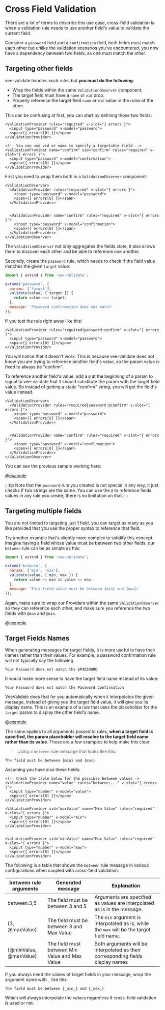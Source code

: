 # Cross Field Validation

There are a lot of terms to describe this use case, cross-field validation is when a validation rule needs to use another field's value to validate the current field.

Consider a `password` field and a `confirmation` field, both fields must match each other but unlike the validation scenarios you've encountered, you now have a dependency between two fields, as one must match the other.

## Targeting other fields

vee-validate handles such rules but **you must do the following**:

- Wrap the fields within the same `ValidationObserver` component.
- The target field must have a `name` or `vid` prop.
- Properly reference the target field `name` or `vid` value in the rules of the other.

This can be confusing at first, you can start by defining those two fields:

```vue
<ValidationProvider rules="required" v-slot="{ errors }">
  <input type="password" v-model="password">
  <span>{{ errors[0] }}</span>
</ValidationProvider>

<!-- You can use vid or name to specify a targetable field -->
<ValidationProvider name="confirm" vid="confirm" rules="required" v-slot="{ errors }">
  <input type="password" v-model="confirmation">
  <span>{{ errors[0] }}</span>
</ValidationProvider>
```

First you need to wrap them both in a `ValidationObserver` component:

```vue{1,12}
<ValidationObserver>
  <ValidationProvider rules="required" v-slot="{ errors }">
    <input type="password" v-model="password">
    <span>{{ errors[0] }}</span>
  </ValidationProvider>


  <ValidationProvider name="confirm" rules="required" v-slot="{ errors }">
    <input type="password" v-model="confirmation">
    <span>{{ errors[0] }}</span>
  </ValidationProvider>
</ValidationObserver>
```

The `ValidationObserver` not only aggregates the fields state, it also allows them to discover each other and be able to reference one another.

Secondly, create the `password` rule, which needs to check if the field value matches the given `target` value:

```js
import { extend } from 'vee-validate';

extend('password', {
  params: ['target'],
  validate(value, { target }) {
    return value === target;
  },
  message: 'Password confirmation does not match'
});
```

If you test the rule right away like this:

```vue
<ValidationProvider rules="required|password:confirm" v-slot="{ errors }">
  <input type="password" v-model="password">
  <span>{{ errors[0] }}</span>
</ValidationProvider>
```

You will notice that it doesn't work. This is because vee-validate does not know you are trying to reference another field's value, so the param value is fixed to always be "confirm".

To reference another field's value, add a `@` at the beginning of a param to signal to vee-validate that it should substitute the param with the target field value. So instead of getting a static "confirm" string, you will get the field's value instead.

```vue{2}
<ValidationObserver>
  <ValidationProvider rules="required|password:@confirm" v-slot="{ errors }">
    <input type="password" v-model="password">
    <span>{{ errors[0] }}</span>
  </ValidationProvider>


  <ValidationProvider name="confirm" rules="required" v-slot="{ errors }">
    <input type="password" v-model="confirmation">
    <span>{{ errors[0] }}</span>
  </ValidationProvider>
</ValidationObserver>
```

You can see the previous sample working here:

@[example](cross-field-password)

:::tip
Note that the `password` rule you created is not special in any way, it just checks if two strings are the same. You can use the `@` to reference fields values in any rule you create, there is no limitation on that.
:::

## Targeting multiple fields

You are not limited to targeting just 1 field, you can target as many as you like provided that you use the proper syntax to reference that field.

Try another example that's slightly more complex to solidify this concept. Imagine having a field whose value must be between two other fields, our `between` rule can be as simple as this:

```js
import { extend } from 'vee-validate';

extend('between', {
  params: ['min', 'max'],
  validate(value, { min, max }) {
    return value >= min && value <= max;
  },
  message: 'This field value must be between {min} and {max}'
});
```

Again, make sure to wrap our Providers within the same `ValidationObserver` so they can reference each other, and make sure you reference the two fields with `@max` and `@min`.

@[example](cross-field-between)

## Target Fields Names

When generating messages for target fields, it is more useful to have their names rather than their values. For example, a password confirmation rule will not typically say the following:

```
Your Password does not match the $P455W0RD
```

It would make more sense to have the target field name instead of its value:

```
Your Password does not match the Password Confirmation
```

VeeValidate does that for you automatically when it interpolates the given message, instead of giving you the target field value, it will give you its display name. This is an example of a rule that uses the placeholder for the `target` param to display the other field's name.

@[example](cross-field-names)

The same applies to all arguments passed to rules, **when a target field is specified, the param placeholder will resolve to the target field name rather than its value**. These are a few examples to help make this clear:

> Using a `between` rule message that looks like this:

```
The field must be between {min} and {max}
```

Assuming you have also these fields:

```vue
<!-- Check the table below for the possible between values ->
<ValidationProvider name="value" rules="between:..." v-slot="{ errors }">
  <input type="number" v-model="value">
  <span>{{ errors[0] }}</span>
</ValidationProvider>

<ValidationProvider vid="maxValue" name="Min Value" rules="required" v-slot="{ errors }">
  <input type="number" v-model="min">
  <span>{{ errors[0] }}</span>
</ValidationProvider>


<ValidationProvider vid="minValue" name="Max Value" rules="required" v-slot="{ errors }">
  <input type="number" v-model="max">
  <span>{{ errors[0] }}</span>
</ValidationProvider>
```

The following is a table that shows the `between` rule message in various configurations when coupled with cross-field validation:

| between rule arguments | Generated message                              | Explanation                                                                              |
| ---------------------- | ---------------------------------------------- | ---------------------------------------------------------------------------------------- |
| between:3,5            | The field must be between 3 and 5              | Arguments are specified as values are interpolated as is in the message.                 |
| (3, @maxValue)         | The field must be between 3 and Max Value      | The `min` argument is interpolated as is, while the `max` will be the target field name. |
| (@minValue, @maxValue) | The field must between Min Value and Max Value | Both arguments will be interpolated as their corresponding fields display names          |

If you always need the values of target fields in your message, wrap the argument name with `_` like this:

```
The field must be between {_min_} and {_max_}
```

Which will always interpolate the values regardless if cross-field validation is used or not.
